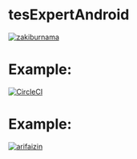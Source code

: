 # tesExpertAndroid

[![zakiburnama](https://circleci.com/gh/zakiburnama/tesExpertAndroid.svg?style=svg)](https://circleci.com/gh/zakiburnama/tesExpertAndroid)


# Example:
[![CircleCI](https://circleci.com/gh/circleci/circleci-docs.svg?style=svg)](https://circleci.com/gh/circleci/circleci-docs)


# Example:
[![arifaizin](https://circleci.com/gh/arifaizin/MySimpleCleanArchitecture.svg?style=svg)](https://circleci.com/gh/arifaizin/MySimpleCleanArchitecture)
